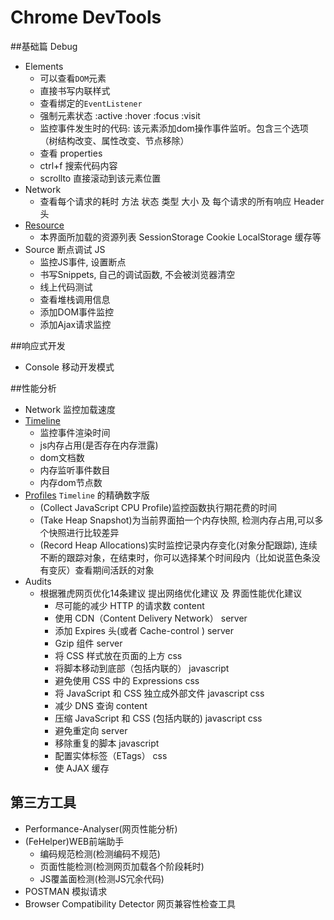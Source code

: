 Chrome DevTools
===
##基础篇 Debug
- Elements
  - 可以查看`DOM`元素
  - 直接书写内联样式
  - 查看绑定的`EventListener`
  - 强制元素状态 :active :hover :focus :visit
  - 监控事件发生时的代码: 该元素添加dom操作事件监听。包含三个选项（树结构改变、属性改变、节点移除）
  - 查看 properties
  - ctrl+f 搜索代码内容
  - scrollto 直接滚动到该元素位置
- Network
  - 查看每个请求的耗时 方法 状态 类型 大小 及 每个请求的所有响应 Header头
- [Resource](http://www.cnblogs.com/constantince/p/4579121.html)
  - 本界面所加载的资源列表 SessionStorage Cookie LocalStorage 缓存等
- Source 断点调试 JS
  - 监控JS事件, 设置断点
  - 书写Snippets, 自己的调试函数, 不会被浏览器清空
  - 线上代码测试
  - 查看堆栈调用信息
  - 添加DOM事件监控
  - 添加Ajax请求监控

##响应式开发
- Console 移动开发模式

##性能分析
- Network 监控加载速度
- [Timeline](http://www.cnblogs.com/constantince/p/4585983.html) 
  - 监控事件渲染时间
  - js内存占用(是否存在内存泄露)
  - dom文档数
  - 内存监听事件数目
  - 内存dom节点数
- [Profiles](http://www.cnblogs.com/constantince/p/4607497.html) `Timeline` 的精确数字版
  - (Collect JavaScript CPU Profile)监控函数执行期花费的时间
  - (Take Heap Snapshot)为当前界面拍一个内存快照, 检测内存占用,可以多个快照进行比较差异
  - (Record Heap Allocations)实时监控记录内存变化(对象分配跟踪), 连续不断的跟踪对象，在结束时，你可以选择某个时间段内（比如说蓝色条没有变灰）查看期间活跃的对象
- Audits
  - 根据雅虎网页优化14条建议 提出网络优化建议 及 界面性能优化建议
    - 尽可能的减少 HTTP 的请求数 content
    - 使用 CDN（Content Delivery Network） server
    - 添加 Expires 头(或者 Cache-control )  server
    - Gzip 组件  server
    - 将 CSS 样式放在页面的上方  css
    - 将脚本移动到底部（包括内联的）  javascript
    - 避免使用 CSS 中的 Expressions  css
    - 将 JavaScript 和 CSS 独立成外部文件 javascript css
    - 减少 DNS 查询  content
    - 压缩 JavaScript 和 CSS (包括内联的) javascript css
    - 避免重定向 server
    - 移除重复的脚本 javascript
    - 配置实体标签（ETags） css
    - 使 AJAX 缓存 

## 第三方工具
- Performance-Analyser(网页性能分析)
- (FeHelper)WEB前端助手
  - 编码规范检测(检测编码不规范)
  - 页面性能检测(检测网页加载各个阶段耗时)
  - JS覆盖面检测(检测JS冗余代码)
- POSTMAN 模拟请求
- Browser Compatibility Detector 网页兼容性检查工具



